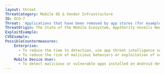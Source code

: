 ```yaml
---
layout: threat
ThreatCategory: Mobile OS & Vendor Infrastructure
ID: ECO-7
Threat: 'Applications that have been removed by app stores (for example, due to security vulnerabilities or harmful behaviors) but are still present on mobile devices (e.g. zombie apps) '
ThreatOrigin: The State of the Mobile Ecosystem, Appthority Unveils New Security Research at Black Hat [^199]
ExploitExample:
CVEExample:
PossibleCountermeasures:
    Enterprise:
      - To reduce the time to detection, use app threat intelligence services to detect malicious or vulnerable apps installed on devices.
      - To reduce the risk of malicious behaviors or exploitation of vulnerable apps, deploy MDM or MAM solutions that successfully enforce policies restricting access to enterprise resources for devices running untrusted and unsupported versions of apps.
    Mobile Device User:
      - To detect malicious or vulnerable apps installed on Android devices, use the Android Verify Apps feature.
---
```

